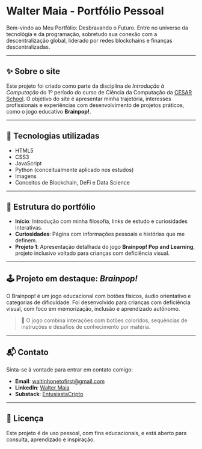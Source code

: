 # Walter Maia - Portfólio Pessoal

Bem-vindo ao Meu Portfólio: Desbravando o Futuro. Entre no universo da tecnológia e da programação, sobretudo sua conexão com a descentralização global, liderado por redes blockchains e finanças descentralizadas.

---

## ✨ Sobre o site

Este projeto foi criado como parte da disciplina de *Introdução à Computação* do 1º período do curso de Ciência da Computação da [CESAR School](https://www.cesar.school). O objetivo do site é apresentar minha trajetória, interesses profissionais e experiências com desenvolvimento de projetos práticos, como o jogo educativo **Brainpop!**.

---

## 🧠 Tecnologias utilizadas

- HTML5
- CSS3
- JavaScript
- Python (conceitualmente aplicado nos estudos)
- Imagens
- Conceitos de Blockchain, DeFi e Data Science

---

## 🧱 Estrutura do portfólio

- **Início**: Introdução com minha filosofia, links de estudo e curiosidades interativas.
- **Curiosidades**: Página com informações pessoais e histórias que me definem.
- **Projeto 1**: Apresentação detalhada do jogo **Brainpop! Pop and Learning**, projeto inclusivo voltado para crianças com deficiência visual.

---

## 🕹️ Projeto em destaque: *Brainpop!*

O Brainpop! é um jogo educacional com botões físicos, áudio orientativo e categorias de dificuldade. Foi desenvolvido para crianças com deficiência visual, com foco em memorização, inclusão e aprendizado autônomo.

> 🧩 O jogo combina interações com botões coloridos, sequências de instruções e desafios de conhecimento por matéria.

---

## 📬 Contato

Sinta-se à vontade para entrar em contato comigo:

- **Email**: [waltinhonetofirst@gmail.com](waltinhonetofirst@gmail.com)
- **LinkedIn**: [Walter Maia](www.linkedin.com/in/walter-maia-)
- **Substack**: [EntusiastaCripto](https://substack.com/@entusiastacriptogmailcom?r=5sqtxu&utm_medium=ios&utm_source=profile)
---

## 📜 Licença

Este projeto é de uso pessoal, com fins educacionais, e está aberto para consulta, aprendizado e inspiração.
